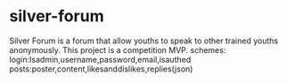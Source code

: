 # silver-forum
Silver Forum is a forum that allow youths to speak to other trained youths anonymously. This project is a competition MVP.
schemes:
login:Isadmin,username,password,email,isauthed
posts:poster,content,likesanddislikes,replies(json)

